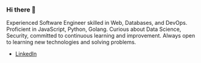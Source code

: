 ### Hi there 👋

Experienced Software Engineer skilled in Web, Databases, and DevOps. Proficient in JavaScript, Python, Golang. Curious about Data Science, Security, committed to continuous learning and improvement. Always open to learning new technologies and solving problems.

 - [LinkedIn](https://www.linkedin.com/in/mustafa-balila-171217159/)
